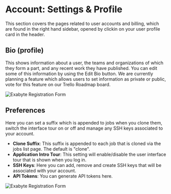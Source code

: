 # Account: Settings & Profile
This section covers the pages related to user accounts and billing, which are found in the right hand sidebar, opened by clickin on your user profile card in the header.

## Bio (profile)
This shows information about a user, the teams and organizations of which they form a part, and any recent work they have published. You can edit some of this information by using the Edit Bio button. We are currently planning a feature which allows users to set information as private or public, vote for this feature on our Trello Roadmap board.

![Exabyte Registration Form](/images/UserBio.png "UserBio")

## Preferences
Here you can set a suffix which is appended to jobs when you clone them, switch the interface tour on or off and manage any SSH keys associated to your account.

+ **Clone Suffix**: This suffix is appended to each job that is cloned via the jobs list page. The default is "clone".
+ **Application Intro Tour**: This setting will enable/disable the user interface tour that is shown when you log in.
+ **SSH Keys**: Here you can add, remove and create SSH keys that will be associated with your account.
+ **API Tokens**: You can generate API tokens here.

![Exabyte Registration Form](/images/UserPreferences.png "User Preferences")
